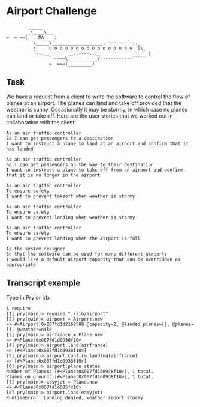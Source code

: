 Airport Challenge
=================

```
        ______
        _\____\___
=  = ==(____MA____)
          \_____\___________________,-~~~~~~~`-.._
          /     o o o o o o o o o o o o o o o o  |\_
          `~-.__       __..----..__                  )
                `---~~\___________/------------`````
                =  ===(_________)

```

Task
-----

We have a request from a client to write the software to control the flow of planes at an airport. The planes can land and take off provided that the weather is sunny. Occasionally it may be stormy, in which case no planes can land or take off.  Here are the user stories that we worked out in collaboration with the client:

```
As an air traffic controller 
So I can get passengers to a destination 
I want to instruct a plane to land at an airport and confirm that it has landed 

As an air traffic controller 
So I can get passengers on the way to their destination 
I want to instruct a plane to take off from an airport and confirm that it is no longer in the airport

As an air traffic controller 
To ensure safety 
I want to prevent takeoff when weather is stormy 

As an air traffic controller 
To ensure safety 
I want to prevent landing when weather is stormy 

As an air traffic controller 
To ensure safety 
I want to prevent landing when the airport is full 

As the system designer
So that the software can be used for many different airports
I would like a default airport capacity that can be overridden as appropriate
```

Transcript example
------------------

Type in Pry or Irb:  
  
```
$ require  
[1] pry(main)> require "./lib/airport"
[2] pry(main)> airport = Airport.new
=> #<Airport:0x007fd1d2169580 @capacity=2, @landed_planes=[], @planes=[], @weather=nil>
[3] pry(main)> airfrance = Plane.new
=> #<Plane:0x007fd1d0938f10>
[4] pry(main)> airport.land(airfrance)
=> [#<Plane:0x007fd1d0938f10>]
[5] pry(main)> airport.confirm_landing(airfrance)
=> [#<Plane:0x007fd1d0938f10>]
[6] pry(main)> airport.plane_status
Number of Planes: [#<Plane:0x007fd1d0938f10>], 1 total.
Planes on ground: [#<Plane:0x007fd1d0938f10>], 1 total.
[7] pry(main)> easyjet = Plane.new
=> #<Plane:0x007fd1d085fc10>
[8] pry(main)> airport.land(easyjet)
RuntimeError: Landing denied, weather report stormy
```
